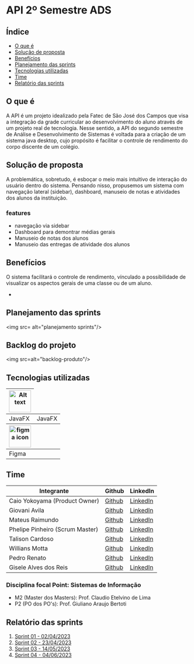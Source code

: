 # API 2º Semestre ADS



## Índice

- [O que é](#o-que-é)
- [Solução de proposta](#solução-de-proposta)
- [Benefícios](#benefícios)
- [Planejamento das sprints](#planejamento-das-sprints)
- [Tecnologias utilizadas](#tecnologias-utilizadas)
- [Time](#time)
- [Relatório das sprints](#relatório-das-sprints)

## O que é
 A API é um projeto idealizado pela Fatec de São José dos Campos que visa a integração da grade curricular ao desenvolvimento do aluno através de um projeto real de tecnologia. Nesse sentido, a API do segundo semestre de Análise e Desenvolvimento de Sistemas é voltada para a criação de um sistema java desktop, cujo propósito é facilitar o controle de rendimento do corpo discente de um colégio.
<p></p>


## Solução de proposta
A problemática, sobretudo, é esboçar o meio mais intuitivo de interação do usuário dentro do sistema. Pensando nisso, propusemos um sistema com navegação lateral (sidebar), dashboard, manuseio de notas e atividades dos alunos da instituição. 
### features
<ul>
  <li>navegação via sidebar</li>
  <li>Dashboard para demontrar médias gerais</li>
  <li>Manuseio de notas dos alunos</li>
  <li>Manuseio das entregas de atividade dos alunos</li>

</ul>

## Benefícios
O sistema facilitará o controle de rendimento, vínculado a possibilidade de visualizar os aspectos gerais de uma classe ou de um aluno.  
<ul>
  <li></li>

</ul>


## Planejamento das sprints

  <img src= alt="planejamento sprints"/>
  
## Backlog do projeto

  <img src=alt="backlog-produto"/>

## Tecnologias utilizadas

<table>
  <thead>
    <th><img
    src="https://user-images.githubusercontent.com/89823203/190718687-f627ce18-9b3e-4ce1-bc9c-ddc3521a7705.png"
    alt="Alt text"
    title="Optional title"
    style="display: inline-block; margin: 0 auto; width: 60px"></th>
  </thead>
  <tbody>
    <td>JavaFX</td>
    <td>JavaFX</td>
   
  </tbody>

  <thead>
    <th><img
    src="https://user-images.githubusercontent.com/89823203/190877360-8c7f93cf-5f62-4f49-8641-3b605deb513e.png"
    alt="figma icon"
    title="Optional title"
    style="display: inline-block; margin: 0 auto; width: 60px"></th>
  </thead>
  <tbody>
    <td>Figma</td>
    
  </tbody>
</table>

## Time

 <table>
  <thead>
    <th>Integrante</th>
    <th>Github</th>
    <th>LinkedIn</th>
  </thead>
  <tbody>
  <tr>
    <td>Caio Yokoyama  (Product Owner)</td>
    <td><a href="https://github.com/Caboia">Github</a></td>
    <td><a href="https://www.linkedin.com/in/caioyokoyama/">LinkedIn</a></td>
    </tr>
    <tr>
    <td>Giovani Avila</td>
    <td><a href="https://github.com/GiovaniAvila">Github</a></td>
    <td><a href="https://www.linkedin.com/in/giovani-carvalho-avila-80593a224/">LinkedIn</a></td>
    </tr>
    <tr>
    <td>Mateus Raimundo</td>
    <td><a href="https://github.com/MateusdiSousa">Github</a></td>
    <td><a href="https://www.linkedin.com/in/mateus-sousa-ba976423a">LinkedIn</a></td>
    </tr>
    <tr>
    <td>Phelipe Pinheiro  (Scrum Master)</td>
    <td><a href="https://github.com/Phelipepinheiro">Github</a></td>
    <td><a href="https://www.linkedin.com/in/phelipe-pinheiro-da-silva-28320824a/">LinkedIn</a></td>
    </tr>
    <tr>
    <td>Talison Cardoso</td>
    <td><a href="https://github.com/ImBard">Github</a></td>
    <td><a href="https://www.linkedin.com/in/talison-brendon/">LinkedIn</a></td>
    </tr>
    <tr>
    <td>Willians Motta</td>
    <td><a href="https://github.com/williansmott4">Github</a></td>
    <td><a href="https://www.linkedin.com/in/willians-motta-4892a3208/">LinkedIn</a></td>
    </tr>
    <tr>
    <td>Pedro Renato</td>
    <td><a href="#">Github</a></td>
    <td><a href="#">LinkedIn</a></td>
    </tr>
    <tr>
    <td>Gisele Alves dos Reis</td>
    <td><a href="#">Github</a></td>
    <td><a href="#">LinkedIn</a></td>
    </tr>
  </tbody>
</table>

### Disciplina focal Point: Sistemas de Informação

<ul>
<li>M2 (Master dos Masters): Prof. Claudio Etelvino de Lima</li>
<li>P2 (PO dos PO's): Prof. Giuliano Araujo Bertoti</li>
</ul>

## Relatório das sprints

<ol>
  <li><a href="#">Sprint 01 - 02/04/2023</a></li>
  <li><a href="#">Sprint 02 - 23/04/2023</a></li>
  <li><a href="#">Sprint 03 - 14/05/2023</a></li>
  <li><a href="#">Sprint 04 - 04/06/2023</a></li>
</ol>
